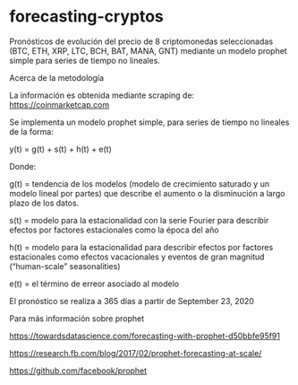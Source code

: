 # forecasting-cryptos

Pronósticos de evolución del precio de 8 criptomonedas seleccionadas (BTC, ETH, XRP, LTC, BCH, BAT, MANA, GNT) mediante un modelo prophet simple para series de tiempo no lineales.

Acerca de la metodología

La información es obtenida mediante scraping de: https://coinmarketcap.com

Se implementa un modelo prophet simple, para series de tiempo no lineales de la forma:

y(t) = g(t) + s(t) + h(t) + e(t)

Donde:

g(t) = tendencia de los modelos (modelo de crecimiento saturado y un modelo lineal por partes) que describe el aumento o la disminución a largo plazo de los datos.

s(t) = modelo para la estacionalidad con la serie Fourier para describir efectos por factores estacionales como la época del año

h(t) = modelo para la estacionalidad para describir efectos por factores estacionales como efectos vacacionales y eventos de gran magnitud (“human-scale” seasonalities)

e(t) = el término de erreor asociado al modelo

El pronóstico se realiza a 365 días a partir de September 23, 2020

Para más información sobre prophet

https://towardsdatascience.com/forecasting-with-prophet-d50bbfe95f91

https://research.fb.com/blog/2017/02/prophet-forecasting-at-scale/

https://github.com/facebook/prophet
